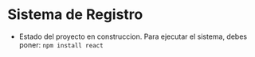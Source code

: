 <h1>Sistema de Registro</h1>

- Estado del proyecto en construccion.
Para ejecutar el sistema, debes poner:
```npm install react```
